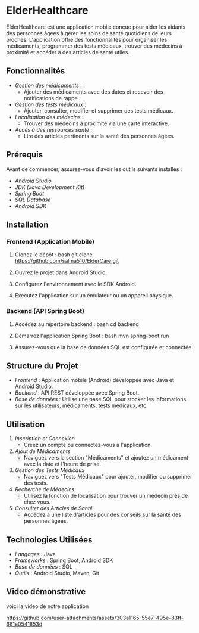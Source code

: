 # ElderHealthcare

ElderHealthcare est une application mobile conçue pour aider les aidants des personnes âgées à gérer les soins de santé quotidiens de leurs proches. L'application offre des fonctionnalités pour organiser les médicaments, programmer des tests médicaux, trouver des médecins à proximité et accéder à des articles de santé utiles.

## Fonctionnalités

- *Gestion des médicaments* :
  - Ajouter des médicaments avec des dates et recevoir des notifications de rappel.
- *Gestion des tests médicaux* :
  - Ajouter, consulter, modifier et supprimer des tests médicaux.
- *Localisation des médecins* :
  - Trouver des médecins à proximité via une carte interactive.
- *Accès à des ressources santé* :
  - Lire des articles pertinents sur la santé des personnes âgées.

## Prérequis

Avant de commencer, assurez-vous d'avoir les outils suivants installés :

- *Android Studio*
- *JDK (Java Development Kit)*
- *Spring Boot*
- *SQL Database*
- *Android SDK*

## Installation

### Frontend (Application Mobile)
1. Clonez le dépôt :
   bash
   git clone https://github.com/salma510/ElderCare.git
   
2. Ouvrez le projet dans Android Studio.
3. Configurez l'environnement avec le SDK Android.
4. Exécutez l'application sur un émulateur ou un appareil physique.

### Backend (API Spring Boot)
1. Accédez au répertoire backend :
   bash
   cd backend
   
2. Démarrez l'application Spring Boot :
   bash
   mvn spring-boot:run
   
3. Assurez-vous que la base de données SQL est configurée et connectée.

## Structure du Projet

- *Frontend* : Application mobile (Android) développée avec Java et Android Studio.
- *Backend* : API REST développée avec Spring Boot.
- *Base de données* : Utilise une base SQL pour stocker les informations sur les utilisateurs, médicaments, tests médicaux, etc.

## Utilisation

1. *Inscription et Connexion*
   - Créez un compte ou connectez-vous à l'application.
2. *Ajout de Médicaments*
   - Naviguez vers la section "Médicaments" et ajoutez un médicament avec la date et l'heure de prise.
3. *Gestion des Tests Médicaux*
   - Naviguez vers "Tests Médicaux" pour ajouter, modifier ou supprimer des tests.
4. *Recherche de Médecins*
   - Utilisez la fonction de localisation pour trouver un médecin près de chez vous.
5. *Consulter des Articles de Santé*
   - Accédez à une liste d'articles pour des conseils sur la santé des personnes âgées.

## Technologies Utilisées

- *Langages* : Java
- *Frameworks* : Spring Boot, Android SDK
- *Base de données* : SQL
- *Outils* : Android Studio, Maven, Git
## Video démonstrative
voici la video de notre application


https://github.com/user-attachments/assets/303a1165-55e7-495e-83ff-661e0541853d

